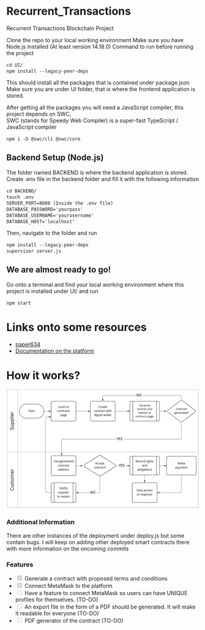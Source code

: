 # Recurrent_Transactions

Recurrent Transactions Blockchain Project

Clone the repo to your local working environment
Make sure you have Node.js installed (At least version 14.18.0)
Command to run before running the project

```
cd UI/
npm install --legacy-peer-deps
```

This should install all the packages that is contained under package.json
Make sure you are under UI folder, that is where the frontend application is stored.

After getting all the packages you will need a JavaScript compiler, this project depends on SWC,  
SWC (stands for Speedy Web Compiler) is a super-fast TypeScript / JavaScript compiler

```
npm i -D @swc/cli @swc/core
```
## Backend Setup (Node.js)
The folder named BACKEND is where the backend application is stored.
Create .env file in the backend folder and fill it with the following information

```
cd BACKEND/
touch .env
SERVER_PORT=8080 (Inside the .env file)
DATABASE_PASSWORD='yourpass'
DATABASE_USERNAME='yourusername'
DATABASE_HOST='localhost'
```
Then, navigate to the folder and run

```
npm install --legacy-peer-deps
supervisor server.js
```
## We are almost ready to go!

Go onto a terminal and find your local working environment where this project is installed under UI/ and run

```
npm start
```

# Links onto some resources

- [paper634](https://www.romjist.ro/abstract-634.html)
- [Documentation on the platform](https://alabtk.gitbook.io/universal-contract-on-blockchain/)

# How it works?

![FlowDiagram](UniversalSmartContract.png)

### Additional Information

There are other instances of the deployment under deploy.js but some contain bugs. I will keep on adding other deployed smart contracts there with more information on the oncoming commits

### Features

- <input type="checkbox" disabled checked /> Generate a contract with proposed terms and conditions
- <input type="checkbox" disabled checked /> Connect MetaMask to the platform
- <input type="checkbox" disabled  /> Have a feature to connect MetaMask so users can have UNIQUE profiles for themselves. (TO-DO)
- <input type="checkbox" disabled  /> An export file in the form of a PDF should be generated. It will make it readable for everyone (TO-DO)
- <input type="checkbox" disabled  /> PDF generator of the contract (TO-DO)
